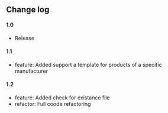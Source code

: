 ## Change log

#### 1.0

* Release

#### 1.1

* feature: Added support a template for products of a specific manufacturer

#### 1.2

* feature: Added check for existance file
* refactor: Full coode refactoring

